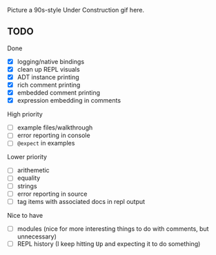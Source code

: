 Picture a 90s-style Under Construction gif here.

## TODO

Done

- [x] logging/native bindings
- [x] clean up REPL visuals
- [x] ADT instance printing
- [x] rich comment printing
- [x] embedded comment printing
- [x] expression embedding in comments

High priority

- [ ] example files/walkthrough
- [ ] error reporting in console
- [ ] `@expect` in examples

Lower priority

- [ ] arithemetic
- [ ] equality
- [ ] strings
- [ ] error reporting in source
- [ ] tag items with associated docs in repl output

Nice to have

- [ ] modules (nice for more interesting things to do with comments, but unnecessary)
- [ ] REPL history (I keep hitting <kbd>Up</kbd> and expecting it to do something)
